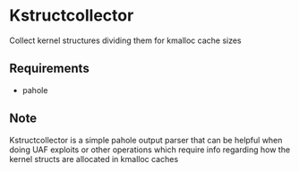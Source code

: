 # Kstructcollector

Collect kernel structures dividing them for kmalloc cache sizes

## Requirements

- pahole

## Note

Kstructcollector is a simple pahole output parser that can be helpful when doing UAF exploits or other operations which require info regarding how the kernel structs are allocated in kmalloc caches
